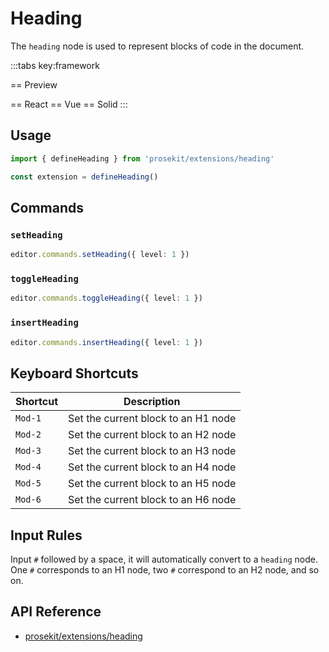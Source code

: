 # Heading

The `heading` node is used to represent blocks of code in the document.

<script setup>
import { ExamplePlaygroundLazy } from '../../components/example-playground-lazy'
import App from '../../components/vue-heading/App.vue'
</script>

:::tabs key:framework

== Preview

<div class="p-2"><App/></div>
== React
<ExamplePlaygroundLazy example="react-heading" />
== Vue
<ExamplePlaygroundLazy example="vue-heading" />
== Solid
<ExamplePlaygroundLazy example="solid-heading" />
:::

## Usage

```ts
import { defineHeading } from 'prosekit/extensions/heading'

const extension = defineHeading()
```

## Commands

### `setHeading`

```ts
editor.commands.setHeading({ level: 1 })
```

### `toggleHeading`

```ts
editor.commands.toggleHeading({ level: 1 })
```

### `insertHeading`

```ts
editor.commands.insertHeading({ level: 1 })
```

## Keyboard Shortcuts

| Shortcut | Description                         |
| -------- | ----------------------------------- |
| `Mod-1`  | Set the current block to an H1 node |
| `Mod-2`  | Set the current block to an H2 node |
| `Mod-3`  | Set the current block to an H3 node |
| `Mod-4`  | Set the current block to an H4 node |
| `Mod-5`  | Set the current block to an H5 node |
| `Mod-6`  | Set the current block to an H6 node |

## Input Rules

Input `#` followed by a space, it will automatically convert to a `heading` node. One `#` corresponds to an H1 node, two `#` correspond to an H2 node, and so on.

## API Reference

- [prosekit/extensions/heading](/references/extensions/heading)
